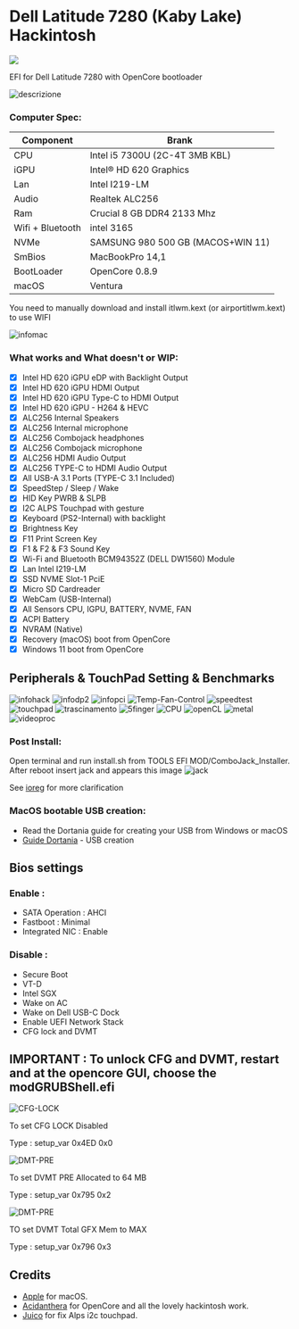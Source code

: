 # Dell Latitude 7280 (Kaby Lake) Hackintosh
[![](https://img.shields.io/badge/EFI-Release-informational?style=flat&logo=apple&logoColor=white&color=9debeb)](https://github.com/Lorys89/DELL_LATITUDE_7280/releases)



EFI for Dell Latitude 7280 with OpenCore bootloader

![descrizione](./Screenshot/pc.jpg)

### Computer Spec:

| Component        | Brank                              |
| ---------------- | ---------------------------------- |
| CPU              | Intel i5 7300U (2C-4T 3MB KBL)     |
| iGPU             | Intel® HD 620 Graphics             |
| Lan              | Intel I219-LM                      |
| Audio            | Realtek ALC256                     |
| Ram              | Crucial 8 GB DDR4 2133 Mhz         |
| Wifi + Bluetooth | intel 3165                         |
| NVMe             | SAMSUNG 980 500 GB (MACOS+WIN 11)  |
| SmBios           | MacBookPro 14,1                    |
| BootLoader       | OpenCore 0.8.9                     |
| macOS            | Ventura                            |

You need to manually download and install itlwm.kext (or airportitlwm.kext) to use WIFI



![infomac](./Screenshot/infomac.png)

### What works and What doesn't or WIP:

- [x] Intel HD 620 iGPU eDP with Backlight Output
- [x] Intel HD 620 iGPU HDMI Output 
- [x] Intel HD 620 iGPU Type-C to HDMI Output
- [x] Intel HD 620 iGPU - H264 & HEVC
- [x] ALC256 Internal Speakers
- [x] ALC256 Internal microphone
- [x] ALC256 Combojack headphones
- [x] ALC256 Combojack microphone
- [x] ALC256 HDMI Audio Output
- [x] ALC256 TYPE-C to HDMI Audio Output
- [x] All USB-A 3.1 Ports (TYPE-C 3.1 Included)
- [x] SpeedStep / Sleep / Wake
- [x] HID Key PWRB & SLPB 
- [x] I2C ALPS Touchpad with gesture
- [x] Keyboard (PS2-Internal) with backlight
- [x] Brightness Key
- [x] F11 Print Screen Key
- [x] F1 & F2 & F3 Sound Key
- [x] Wi-Fi and Bluetooth BCM94352Z (DELL DW1560) Module
- [x] Lan Intel I219-LM
- [x] SSD NVME Slot-1 PciE
- [x] Micro SD Cardreader
- [x] WebCam (USB-Internal)
- [x] All Sensors CPU, IGPU, BATTERY, NVME, FAN
- [x] ACPI Battery
- [x] NVRAM (Native)
- [x] Recovery (macOS) boot from OpenCore
- [x] Windows 11 boot from OpenCore

## Peripherals & TouchPad Setting & Benchmarks

![infohack](./Screenshot/periferiche.png)
![infodp2](./Screenshot/pci-list.png)
![infopci](./Screenshot/pci-dev.png)
![Temp-Fan-Control](./Screenshot/Temp-Fan-Control.png)
![speedtest](./Screenshot/speedtest.png)
![touchpad](./Screenshot/touchpad.png)
![trascinamento](./Screenshot/trascinamento.png)
![5finger](./Screenshot/fingermgmt.png)
![CPU](./Screenshot/CPU.png)
![openCL](./Screenshot/openCL.png)
![metal](./Screenshot/metal.png)
![videoproc](./Screenshot/videoproc.png)

### Post Install:

Open terminal and run install.sh from TOOLS EFI MOD/ComboJack_Installer. After reboot insert jack and appears this image
![jack](./Screenshot/Combojackfix.png)

See [ioreg](./MacBook%20Pro%2014%2C1.ioreg) for more clarification


### MacOS bootable USB creation:
- Read the Dortania guide for creating your USB from Windows or macOS
- [Guide Dortania](https://dortania.github.io/OpenCore-Install-Guide/installer-guide/) - USB creation


## Bios settings
### Enable :
* SATA Operation : AHCI
* Fastboot : Minimal
* Integrated NIC : Enable


### Disable : 
* Secure Boot
* VT-D
* Intel SGX
* Wake on AC
* Wake on Dell USB-C Dock
* Enable UEFI Network Stack
* CFG lock and DVMT

## IMPORTANT : To unlock CFG and DVMT, restart and at the opencore GUI, choose the modGRUBShell.efi

![CFG-LOCK](./Screenshot/CFG-LOCK.png)

To set CFG LOCK Disabled

Type : setup_var 0x4ED 0x0


![DMT-PRE](./Screenshot/DVMT-PRE.png)

To set DVMT PRE Allocated to 64 MB

Type : setup_var 0x795 0x2

![DMT-PRE](./Screenshot/DVMT-TOT.png)

TO set DVMT Total GFX Mem to MAX

Type : setup_var 0x796 0x3


## Credits

- [Apple](https://apple.com) for macOS.
- [Acidanthera](https://github.com/acidanthera) for OpenCore and all the lovely hackintosh work.
- [Juico](https://github.com/juico) for fix Alps i2c touchpad.
